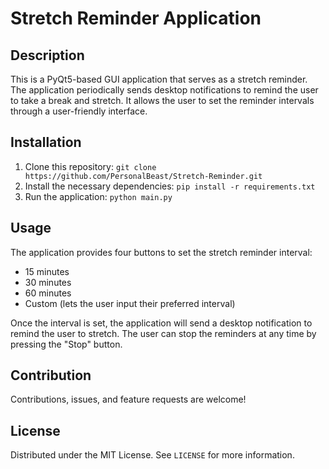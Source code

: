# Stretch Reminder Application

## Description
This is a PyQt5-based GUI application that serves as a stretch reminder. The application periodically sends desktop notifications to remind the user to take a break and stretch. It allows the user to set the reminder intervals through a user-friendly interface.

## Installation

1. Clone this repository: `git clone https://github.com/PersonalBeast/Stretch-Reminder.git`
2. Install the necessary dependencies: `pip install -r requirements.txt`
3. Run the application: `python main.py`

## Usage

The application provides four buttons to set the stretch reminder interval:

- 15 minutes
- 30 minutes
- 60 minutes
- Custom (lets the user input their preferred interval)

Once the interval is set, the application will send a desktop notification to remind the user to stretch. The user can stop the reminders at any time by pressing the "Stop" button.

## Contribution

Contributions, issues, and feature requests are welcome!

## License

Distributed under the MIT License. See `LICENSE` for more information.

